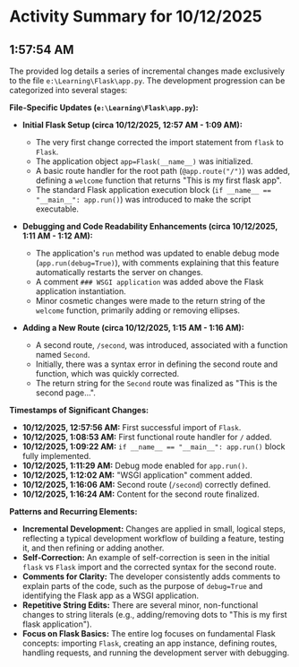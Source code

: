 # Activity Summary for 10/12/2025

## 1:57:54 AM
The provided log details a series of incremental changes made exclusively to the file `e:\Learning\Flask\app.py`. The development progression can be categorized into several stages:

**File-Specific Updates (`e:\Learning\Flask\app.py`):**

*   **Initial Flask Setup (circa 10/12/2025, 12:57 AM - 1:09 AM):**
    *   The very first change corrected the import statement from `flask` to `Flask`.
    *   The application object `app=Flask(__name__)` was initialized.
    *   A basic route handler for the root path (`@app.route("/")`) was added, defining a `welcome` function that returns "This is my first flask app".
    *   The standard Flask application execution block (`if __name__ == "__main__": app.run()`) was introduced to make the script executable.

*   **Debugging and Code Readability Enhancements (circa 10/12/2025, 1:11 AM - 1:12 AM):**
    *   The application's `run` method was updated to enable debug mode (`app.run(debug=True)`), with comments explaining that this feature automatically restarts the server on changes.
    *   A comment `### WSGI application` was added above the Flask application instantiation.
    *   Minor cosmetic changes were made to the return string of the `welcome` function, primarily adding or removing ellipses.

*   **Adding a New Route (circa 10/12/2025, 1:15 AM - 1:16 AM):**
    *   A second route, `/second`, was introduced, associated with a function named `Second`.
    *   Initially, there was a syntax error in defining the second route and function, which was quickly corrected.
    *   The return string for the `Second` route was finalized as "This is the second page...".

**Timestamps of Significant Changes:**

*   **10/12/2025, 12:57:56 AM:** First successful import of `Flask`.
*   **10/12/2025, 1:08:53 AM:** First functional route handler for `/` added.
*   **10/12/2025, 1:09:22 AM:** `if __name__ == "__main__": app.run()` block fully implemented.
*   **10/12/2025, 1:11:29 AM:** Debug mode enabled for `app.run()`.
*   **10/12/2025, 1:12:02 AM:** "WSGI application" comment added.
*   **10/12/2025, 1:16:06 AM:** Second route (`/second`) correctly defined.
*   **10/12/2025, 1:16:24 AM:** Content for the second route finalized.

**Patterns and Recurring Elements:**

*   **Incremental Development:** Changes are applied in small, logical steps, reflecting a typical development workflow of building a feature, testing it, and then refining or adding another.
*   **Self-Correction:** An example of self-correction is seen in the initial `flask` vs `Flask` import and the corrected syntax for the second route.
*   **Comments for Clarity:** The developer consistently adds comments to explain parts of the code, such as the purpose of `debug=True` and identifying the Flask app as a WSGI application.
*   **Repetitive String Edits:** There are several minor, non-functional changes to string literals (e.g., adding/removing dots to "This is my first flask application").
*   **Focus on Flask Basics:** The entire log focuses on fundamental Flask concepts: importing `Flask`, creating an app instance, defining routes, handling requests, and running the development server with debugging.